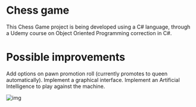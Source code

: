 # Chess game

This Chess Game project is being developed using a C# language, through a Udemy course on Object Oriented Programming correction in C#.

# Possible improvements

Add options on pawn promotion roll (currently promotes to queen automatically).
Implement a graphical interface.
Implement an Artificial Intelligence to play against the machine.

![img](https://imgur.com/MiV7ccJ)
